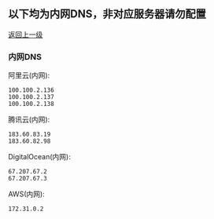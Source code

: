## 以下均为内网DNS，非对应服务器请勿配置

[返回上一级](/index.md)

### 内网DNS
阿里云(内网):
```
100.100.2.136
100.100.2.137
100.100.2.138
```
腾讯云(内网):
```
183.60.83.19
183.60.82.98
```
DigitalOcean(内网):
```
67.207.67.2
67.207.67.3
```
AWS(内网):
```
172.31.0.2
```

